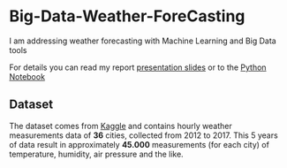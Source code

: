 # Big-Data-Weather-ForeCasting
 I am addressing weather forecasting with Machine Learning and Big Data tools

For details you can read my report [presentation slides]([https://github.com/andrea-gasparini/big-data-weather-forecasting/blob/master/presentation.pdf](https://github.com/WinerDeCoder/Big-Data-Weather-Forecasting/blob/main/Weather%20ForeCasting.pdf)) or to the [Python Notebook]([https://github.com/andrea-gasparini/big-data-weather-forecasting/blob/master/project.ipynb](https://github.com/WinerDeCoder/Big-Data-Weather-Forecasting/blob/main/main.ipynb))

## Dataset

The dataset comes from [Kaggle](https://www.kaggle.com/selfishgene/historical-hourly-weather-data)
and contains hourly weather measurements data of **36** cities, collected from
2012 to 2017. This 5 years of data result in approximately **45.000** measurements
(for each city) of temperature, humidity, air pressure and the like.
